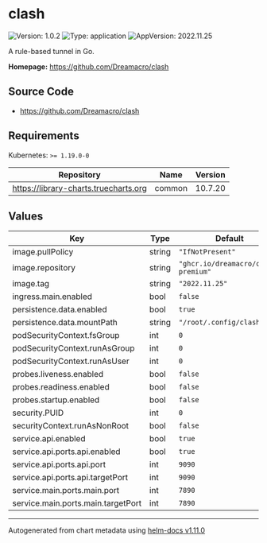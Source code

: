 # clash

![Version: 1.0.2](https://img.shields.io/badge/Version-1.0.2-informational?style=flat-square) ![Type: application](https://img.shields.io/badge/Type-application-informational?style=flat-square) ![AppVersion: 2022.11.25](https://img.shields.io/badge/AppVersion-2022.11.25-informational?style=flat-square)

A rule-based tunnel in Go.

**Homepage:** <https://github.com/Dreamacro/clash>

## Source Code

* <https://github.com/Dreamacro/clash>

## Requirements

Kubernetes: `>= 1.19.0-0`

| Repository | Name | Version |
|------------|------|---------|
| https://library-charts.truecharts.org | common | 10.7.20 |

## Values

| Key | Type | Default | Description |
|-----|------|---------|-------------|
| image.pullPolicy | string | `"IfNotPresent"` |  |
| image.repository | string | `"ghcr.io/dreamacro/clash-premium"` |  |
| image.tag | string | `"2022.11.25"` |  |
| ingress.main.enabled | bool | `false` |  |
| persistence.data.enabled | bool | `true` |  |
| persistence.data.mountPath | string | `"/root/.config/clash"` |  |
| podSecurityContext.fsGroup | int | `0` |  |
| podSecurityContext.runAsGroup | int | `0` |  |
| podSecurityContext.runAsUser | int | `0` |  |
| probes.liveness.enabled | bool | `false` |  |
| probes.readiness.enabled | bool | `false` |  |
| probes.startup.enabled | bool | `false` |  |
| security.PUID | int | `0` |  |
| securityContext.runAsNonRoot | bool | `false` |  |
| service.api.enabled | bool | `true` |  |
| service.api.ports.api.enabled | bool | `true` |  |
| service.api.ports.api.port | int | `9090` |  |
| service.api.ports.api.targetPort | int | `9090` |  |
| service.main.ports.main.port | int | `7890` |  |
| service.main.ports.main.targetPort | int | `7890` |  |

----------------------------------------------
Autogenerated from chart metadata using [helm-docs v1.11.0](https://github.com/norwoodj/helm-docs/releases/v1.11.0)
